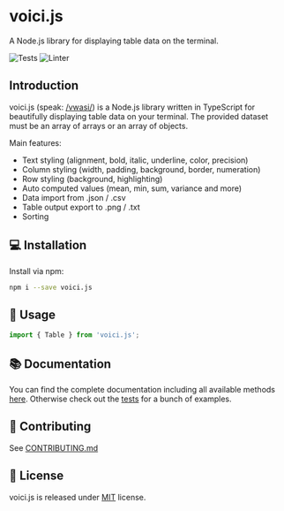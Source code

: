 # voici.js

A Node.js library for displaying table data on the terminal.

![Tests](https://github.com/larswaechter/voici.js/actions/workflows/tests.yaml/badge.svg)
![Linter](https://github.com/larswaechter/voici.js/actions/workflows/linter.yaml/badge.svg)

## Introduction

voici.js (speak: [/vwasi/](https://dictionary.cambridge.org/dictionary/french-english/voici)) is a Node.js library written in TypeScript for beautifully displaying table data on your terminal. The provided dataset must be an array of arrays or an array of objects.

Main features:

- Text styling (alignment, bold, italic, underline, color, precision)
- Column styling (width, padding, background, border, numeration)
- Row styling (background, highlighting)
- Auto computed values (mean, min, sum, variance and more)
- Data import from .json / .csv
- Table output export to .png / .txt
- Sorting

## 💻 Installation

Install via npm:

```bash
npm i --save voici.js
```

## 🔨 Usage

```js
import { Table } from 'voici.js';
```

## 📚 Documentation

You can find the complete documentation including all available methods [here](https://larswaechter.github.io/voici.js/).
Otherwise check out the [tests](https://github.com/larswaechter/voici.js/blob/master/tests/) for a bunch of examples.

## 🧩 Contributing

See [CONTRIBUTING.md](https://github.com/larswaechter/voici.js/blob/master/CONTRIBUTING.md)

## 🔑 License

voici.js is released under [MIT](https://github.com/larswaechter/voici.js/blob/master/LICENSE) license.
